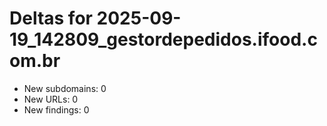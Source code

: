# Deltas for 2025-09-19_142809_gestordepedidos.ifood.com.br
- New subdomains: 0
- New URLs: 0
- New findings: 0
